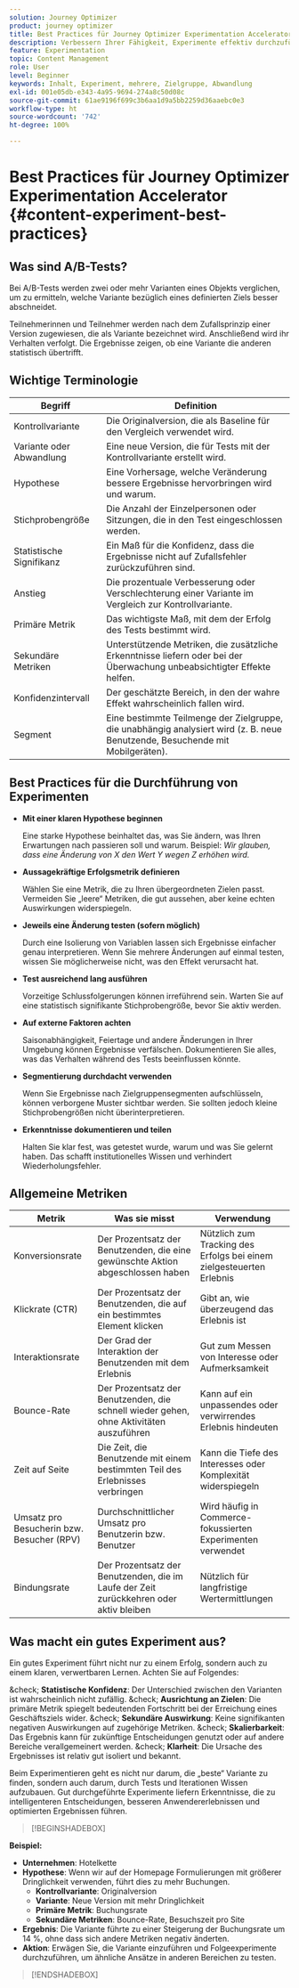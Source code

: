 ```yaml
---
solution: Journey Optimizer
product: journey optimizer
title: Best Practices für Journey Optimizer Experimentation Accelerator
description: Verbessern Ihrer Fähigkeit, Experimente effektiv durchzuführen und Erkenntnisse zu gewinnen
feature: Experimentation
topic: Content Management
role: User
level: Beginner
keywords: Inhalt, Experiment, mehrere, Zielgruppe, Abwandlung
exl-id: 001e05db-e343-4a95-9694-274a8c50d08c
source-git-commit: 61ae9196f699c3b6aa1d9a5bb2259d36aaebc0e3
workflow-type: ht
source-wordcount: '742'
ht-degree: 100%

---
```


# Best Practices für Journey Optimizer Experimentation Accelerator {#content-experiment-best-practices}

## Was sind A/B-Tests?

Bei A/B-Tests werden zwei oder mehr Varianten eines Objekts verglichen, um zu ermitteln, welche Variante bezüglich eines definierten Ziels besser abschneidet.

Teilnehmerinnen und Teilnehmer werden nach dem Zufallsprinzip einer Version zugewiesen, die als Variante bezeichnet wird. Anschließend wird ihr Verhalten verfolgt. Die Ergebnisse zeigen, ob eine Variante die anderen statistisch übertrifft.

## Wichtige Terminologie

| Begriff | Definition |
|-|-|
| Kontrollvariante | Die Originalversion, die als Baseline für den Vergleich verwendet wird. |
| Variante oder Abwandlung | Eine neue Version, die für Tests mit der Kontrollvariante erstellt wird. |
| Hypothese | Eine Vorhersage, welche Veränderung bessere Ergebnisse hervorbringen wird und warum. |
| Stichprobengröße | Die Anzahl der Einzelpersonen oder Sitzungen, die in den Test eingeschlossen werden. |
| Statistische Signifikanz | Ein Maß für die Konfidenz, dass die Ergebnisse nicht auf Zufallsfehler zurückzuführen sind. |
| Anstieg | Die prozentuale Verbesserung oder Verschlechterung einer Variante im Vergleich zur Kontrollvariante. |
| Primäre Metrik | Das wichtigste Maß, mit dem der Erfolg des Tests bestimmt wird. |
| Sekundäre Metriken | Unterstützende Metriken, die zusätzliche Erkenntnisse liefern oder bei der Überwachung unbeabsichtigter Effekte helfen. |
| Konfidenzintervall | Der geschätzte Bereich, in den der wahre Effekt wahrscheinlich fallen wird. |
| Segment | Eine bestimmte Teilmenge der Zielgruppe, die unabhängig analysiert wird (z. B. neue Benutzende, Besuchende mit Mobilgeräten). |

## Best Practices für die Durchführung von Experimenten

* **Mit einer klaren Hypothese beginnen**

  Eine starke Hypothese beinhaltet das, was Sie ändern, was Ihren Erwartungen nach passieren soll und warum.
Beispiel: _Wir glauben, dass eine Änderung von X den Wert Y wegen Z erhöhen wird._

* **Aussagekräftige Erfolgsmetrik definieren**

  Wählen Sie eine Metrik, die zu Ihren übergeordneten Zielen passt. Vermeiden Sie „leere“ Metriken, die gut aussehen, aber keine echten Auswirkungen widerspiegeln.

* **Jeweils eine Änderung testen (sofern möglich)**

  Durch eine Isolierung von Variablen lassen sich Ergebnisse einfacher genau interpretieren. Wenn Sie mehrere Änderungen auf einmal testen, wissen Sie möglicherweise nicht, was den Effekt verursacht hat.

* **Test ausreichend lang ausführen**

  Vorzeitige Schlussfolgerungen können irreführend sein. Warten Sie auf eine statistisch signifikante Stichprobengröße, bevor Sie aktiv werden.

* **Auf externe Faktoren achten**

  Saisonabhängigkeit, Feiertage und andere Änderungen in Ihrer Umgebung können Ergebnisse verfälschen. Dokumentieren Sie alles, was das Verhalten während des Tests beeinflussen könnte.

* **Segmentierung durchdacht verwenden**

  Wenn Sie Ergebnisse nach Zielgruppensegmenten aufschlüsseln, können verborgene Muster sichtbar werden. Sie sollten jedoch kleine Stichprobengrößen nicht überinterpretieren.

* **Erkenntnisse dokumentieren und teilen**

  Halten Sie klar fest, was getestet wurde, warum und was Sie gelernt haben. Das schafft institutionelles Wissen und verhindert Wiederholungsfehler.

## Allgemeine Metriken

| Metrik | Was sie misst | Verwendung |
|-|-|-|
| Konversionsrate | Der Prozentsatz der Benutzenden, die eine gewünschte Aktion abgeschlossen haben | Nützlich zum Tracking des Erfolgs bei einem zielgesteuerten Erlebnis |
| Klickrate (CTR) | Der Prozentsatz der Benutzenden, die auf ein bestimmtes Element klicken | Gibt an, wie überzeugend das Erlebnis ist |
| Interaktionsrate | Der Grad der Interaktion der Benutzenden mit dem Erlebnis | Gut zum Messen von Interesse oder Aufmerksamkeit |
| Bounce-Rate | Der Prozentsatz der Benutzenden, die schnell wieder gehen, ohne Aktivitäten auszuführen | Kann auf ein unpassendes oder verwirrendes Erlebnis hindeuten |
| Zeit auf Seite | Die Zeit, die Benutzende mit einem bestimmten Teil des Erlebnisses verbringen | Kann die Tiefe des Interesses oder Komplexität widerspiegeln |
| Umsatz pro Besucherin bzw. Besucher (RPV) | Durchschnittlicher Umsatz pro Benutzerin bzw. Benutzer | Wird häufig in Commerce-fokussierten Experimenten verwendet |
| Bindungsrate | Der Prozentsatz der Benutzenden, die im Laufe der Zeit zurückkehren oder aktiv bleiben | Nützlich für langfristige Wertermittlungen |

## Was macht ein gutes Experiment aus?

Ein gutes Experiment führt nicht nur zu einem Erfolg, sondern auch zu einem klaren, verwertbaren Lernen.
Achten Sie auf Folgendes:

&amp;check; **Statistische Konfidenz**: Der Unterschied zwischen den Varianten ist wahrscheinlich nicht zufällig.
&amp;check; **Ausrichtung an Zielen**: Die primäre Metrik spiegelt bedeutenden Fortschritt bei der Erreichung eines Geschäftsziels wider.
&amp;check; **Sekundäre Auswirkung**: Keine signifikanten negativen Auswirkungen auf zugehörige Metriken.
&amp;check; **Skalierbarkeit**: Das Ergebnis kann für zukünftige Entscheidungen genutzt oder auf andere Bereiche verallgemeinert werden.
&amp;check; **Klarheit**: Die Ursache des Ergebnisses ist relativ gut isoliert und bekannt.

Beim Experimentieren geht es nicht nur darum, die „beste“ Variante zu finden, sondern auch darum, durch Tests und Iterationen Wissen aufzubauen. Gut durchgeführte Experimente liefern Erkenntnisse, die zu intelligenteren Entscheidungen, besseren Anwendererlebnissen und optimierten Ergebnissen führen.

>[!BEGINSHADEBOX]

**Beispiel:**

* **Unternehmen**: Hotelkette
* **Hypothese**: Wenn wir auf der Homepage Formulierungen mit größerer Dringlichkeit verwenden, führt dies zu mehr Buchungen.
   * **Kontrollvariante**: Originalversion
   * **Variante**: Neue Version mit mehr Dringlichkeit
   * **Primäre Metrik**: Buchungsrate
   * **Sekundäre Metriken**: Bounce-Rate, Besuchszeit pro Site
* **Ergebnis**: Die Variante führte zu einer Steigerung der Buchungsrate um 14 %, ohne dass sich andere Metriken negativ änderten.
* **Aktion**: Erwägen Sie, die Variante einzuführen und Folgeexperimente durchzuführen, um ähnliche Ansätze in anderen Bereichen zu testen.

>[!ENDSHADEBOX]
